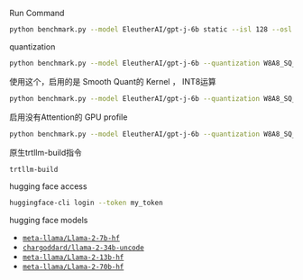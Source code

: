 Run Command

 ```bash
 python benchmark.py --model EleutherAI/gpt-j-6b static --isl 128 --osl 128 --batch 1
 ```

quantization

```bash
python benchmark.py --model EleutherAI/gpt-j-6b --quantization W8A8_SQ_PER_CHANNEL --kv-dtype float16 static --isl 128 --osl 128 --batch 1
```


使用这个，启用的是 Smooth Quant的 Kernel ， INT8运算
```bash
python benchmark.py --model EleutherAI/gpt-j-6b --quantization W8A8_SQ_PER_TENSOR_PLUGIN --kv-dtype float16 static --isl 256 --osl 256 --batch 64
```


启用没有Attention的 GPU profile
```bash
python benchmark.py --model EleutherAI/gpt-j-6b --quantization W8A8_SQ_PER_TENSOR_PLUGIN --kv-dtype float16 static --isl 256 --osl 256 --batch 64 --model_config_path 

```

原生trtllm-build指令

```bash
trtllm-build 
```





hugging face access

```bash
huggingface-cli login --token my_token
```



hugging face models 

- [`meta-llama/Llama-2-7b-hf`](https://huggingface.co/meta-llama/Llama-2-7b-hf)
- [`chargoddard/llama-2-34b-uncode`](https://huggingface.co/chargoddard/llama-2-34b-uncode/)
- [`meta-llama/Llama-2-13b-hf`](https://huggingface.co/meta-llama/Llama-2-13b-hf)
- [`meta-llama/Llama-2-70b-hf`](https://huggingface.co/meta-llama/Llama-2-70b-hf)

